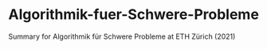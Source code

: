 # Algorithmik-fuer-Schwere-Probleme
Summary for Algorithmik für Schwere Probleme at ETH Zürich (2021) 
